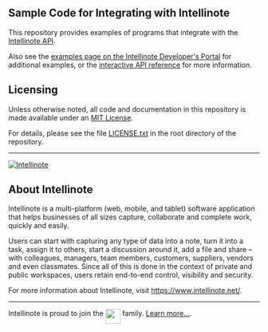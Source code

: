 ## Sample Code for Integrating with Intellinote

This repository provides examples of programs that integrate with the [Intellinote API](https://api.intellinote.net/).

Also see the [examples page on the Intellinote Developer's Portal](https://api.intellinote.net/rest/content/examples) for additional examples, or the [interactive API reference](https://api.intellinote.net/rest/api/v2.0) for more information.

## Licensing

Unless otherwise noted, all code and documentation in this repository is made available under an [MIT License](http://opensource.org/licenses/MIT).

For details, please see the file [LICENSE.txt](LICENSE.txt) in the root directory of the repository.

---

[![Intellinote](https://www.intellinote.net/wp-content/themes/intellinote/images/logo@2x.png)](https://www.intellinote.net/)

## About Intellinote

Intellinote is a multi-platform (web, mobile, and tablet) software
application that helps businesses of all sizes capture, collaborate
and complete work, quickly and easily.

Users can start with capturing any type of data into a note, turn it
into a task, assign it to others, start a discussion around it, add a
file and share – with colleagues, managers, team members, customers,
suppliers, vendors and even classmates. Since all of this is done in
the context of private and public workspaces, users retain end-to-end
control, visibility and security.

For more information about Intellinote, visit
<https://www.intellinote.net/>.

---

Intellinote is proud to join the [<img style="height:30px;vertical-align:top" src="https://app.intellinote.net/rest/img/broadsoft-2000x430.png">](http://www.broadsoft.com/) family. [Learn more...](http://www.broadsoft.com/news/press-releases/broadsoft_acquires_intellinote).
